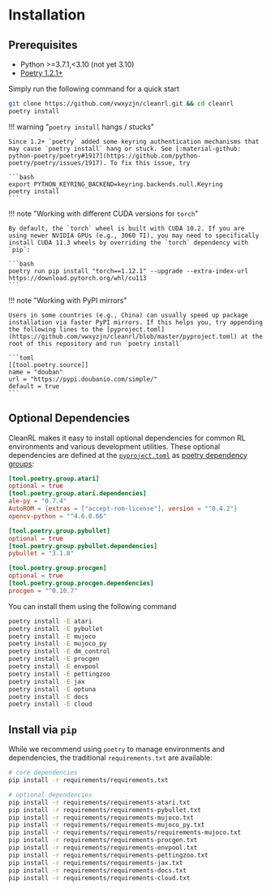 # Installation

## Prerequisites

* Python >=3.7.1,<3.10 (not yet 3.10)
* [Poetry 1.2.1+](https://python-poetry.org)

Simply run the following command for a quick start

```bash
git clone https://github.com/vwxyzjn/cleanrl.git && cd cleanrl
poetry install
```

<script id="asciicast-443647" src="https://asciinema.org/a/443647.js" async></script>


!!! warning "`poetry install` hangs / stucks"

    Since 1.2+ `poetry` added some keyring authentication mechanisms that may cause `poetry install` hang or stuck. See [:material-github: python-poetry/poetry#1917](https://github.com/python-poetry/poetry/issues/1917). To fix this issue, try

    ```bash
    export PYTHON_KEYRING_BACKEND=keyring.backends.null.Keyring
    poetry install
    ```


!!! note "Working with different CUDA versions for `torch`"

    By default, the `torch` wheel is built with CUDA 10.2. If you are using newer NVIDIA GPUs (e.g., 3060 TI), you may need to specifically install CUDA 11.3 wheels by overriding the `torch` dependency with `pip`:

    ```bash
    poetry run pip install "torch==1.12.1" --upgrade --extra-index-url https://download.pytorch.org/whl/cu113
    ```


!!! note "Working with PyPI mirrors"

    Users in some countries (e.g., China) can usually speed up package installation via faster PyPI mirrors. If this helps you, try appending the following lines to the [pyproject.toml](https://github.com/vwxyzjn/cleanrl/blob/master/pyproject.toml) at the root of this repository and run `poetry install`

    ```toml
    [[tool.poetry.source]]
    name = "douban"
    url = "https://pypi.doubanio.com/simple/"
    default = true
    ```

## Optional Dependencies

CleanRL makes it easy to install optional dependencies for common RL environments
and various development utilities. These optional dependencies are defined at the
[`pyproject.toml`](https://github.com/vwxyzjn/cleanrl/blob/6afb51624a6fd51775b8351dd25099bd778cb1b1/pyproject.toml#L22-L37) as [poetry dependency groups](https://python-poetry.org/docs/master/managing-dependencies/#dependency-groups):


```toml
[tool.poetry.group.atari]
optional = true
[tool.poetry.group.atari.dependencies]
ale-py = "0.7.4"
AutoROM = {extras = ["accept-rom-license"], version = "^0.4.2"}
opencv-python = "^4.6.0.66"

[tool.poetry.group.pybullet]
optional = true
[tool.poetry.group.pybullet.dependencies]
pybullet = "3.1.8"

[tool.poetry.group.procgen]
optional = true
[tool.poetry.group.procgen.dependencies]
procgen = "^0.10.7"
```

You can install them using the following command

```bash
poetry install -E atari
poetry install -E pybullet
poetry install -E mujoco
poetry install -E mujoco_py
poetry install -E dm_control
poetry install -E procgen
poetry install -E envpool
poetry install -E pettingzoo
poetry install -E jax
poetry install -E optuna
poetry install -E docs
poetry install -E cloud
```

## Install via `pip`

While we recommend using `poetry` to manage environments and dependencies, the traditional `requirements.txt` are available:

```bash
# core dependencies
pip install -r requirements/requirements.txt

# optional dependencies
pip install -r requirements/requirements-atari.txt
pip install -r requirements/requirements-pybullet.txt
pip install -r requirements/requirements-mujoco.txt
pip install -r requirements/requirements-mujoco_py.txt
pip install -r requirements/requirements/requirements-mujoco.txt
pip install -r requirements/requirements-procgen.txt
pip install -r requirements/requirements-envpool.txt
pip install -r requirements/requirements-pettingzoo.txt
pip install -r requirements/requirements-jax.txt
pip install -r requirements/requirements-docs.txt
pip install -r requirements/requirements-cloud.txt
```
